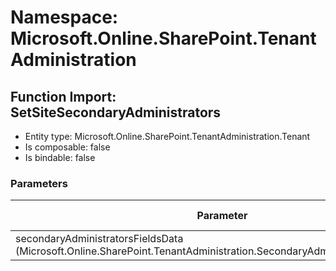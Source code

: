 # Namespace: Microsoft.Online.SharePoint.TenantAdministration

## Function Import: SetSiteSecondaryAdministrators

- Entity type: Microsoft.Online.SharePoint.TenantAdministration.Tenant
- Is composable: false
- Is bindable: false

### Parameters

Parameter | SPO | SP 2019 | SP 2016 | SP 2013
----------|:---:|:-------:|:-------:|:-------:
secondaryAdministratorsFieldsData (Microsoft.Online.SharePoint.TenantAdministration.SecondaryAdministratorsFieldsData) | ✅ | ❌ | ❌ | ❌